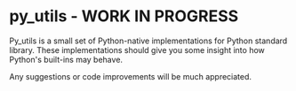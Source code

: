 # py_utils - WORK IN PROGRESS

Py_utils is a small set of Python-native implementations for Python standard library. These implementations should give you some insight into how Python's built-ins may behave. 

Any suggestions or code improvements will be much appreciated.

